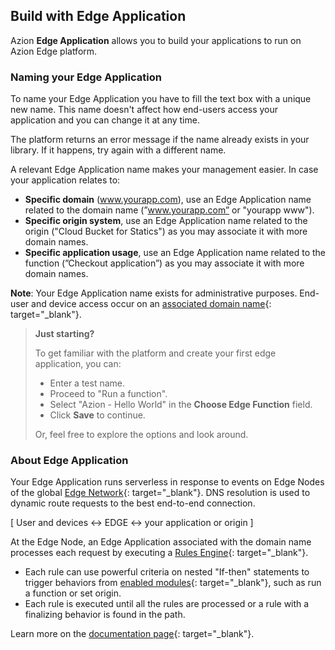 ## Build with Edge Application

Azion **Edge Application** allows you to build your applications to run on Azion Edge platform.

### Naming your Edge Application

To name your Edge Application you have to fill the text box with a unique new name. This name doesn't affect how end-users access your application and you can change it at any time.

The platform returns an error message if the name already exists in your library. If it happens, try again with a different name.

A relevant Edge Application name makes your management easier. In case your application relates to:

- **Specific domain** (www.yourapp.com), use an Edge Application name related to the domain name (”www.yourapp.com” or "yourapp www").
- **Specific origin system**, use an Edge Application name related to the origin ("Cloud Bucket for Statics") as you may associate it with more domain names.
- **Specific application usage**, use an Edge Application name related to the function (”Checkout application”) as you may associate it with more domain names.

**Note**: Your Edge Application name exists for administrative purposes. End-user and device access occur on an [associated domain name](https://www.azion.com/en/documentation/products/edge-application/domains){: target="_blank"}.

> **Just starting?**
>
> To get familiar with the platform and create your first edge application, you can:
>
> - Enter a test name.
> - Proceed to "Run a function".
> - Select "Azion - Hello World" in the **Choose Edge Function** field.
> - Click **Save** to continue.
>
> Or, feel free to explore the options and look around.

### About Edge Application

Your Edge Application runs serverless in response to events on Edge Nodes of the global [Edge Network](https://www.azion.com/en/products/edge-network){: target="_blank"}. DNS resolution is used to dynamic route requests to the best end-to-end connection.

[ User and devices <-> EDGE <-> your application or origin ]

At the Edge Node, an Edge Application associated with the domain name processes each request by executing a [Rules Engine](https://www.azion.com/en/documentation/products/edge-application/rules-engine){: target="_blank"}.

- Each rule can use powerful criteria on nested "If-then" statements to trigger behaviors from [enabled modules](https://www.azion.com/en/documentation/products/edge-application#edge-application-modules){: target="_blank"}, such as run a function or set origin.
- Each rule is executed until all the rules are processed or a rule with a finalizing behavior is found in the path.

Learn more on the [documentation page](https://www.azion.com/en/documentation/products/getting-started){: target="_blank"}.